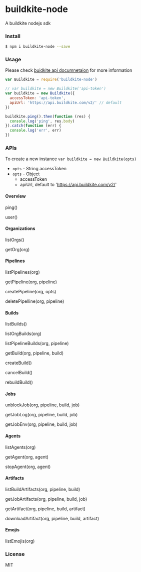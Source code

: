 # buildkite-node
A buildkite nodejs sdk

### Install

```sh
$ npm i buildkite-node --save
```

### Usage

Please check [buidkite api documnetaion](https://buildkite.com/docs/api) for more information

```JavaScript
var Buildkite = require('buildkite-node')

// var buildkite = new Buildkite('api-token')
var buildkite = new Buildkite({
  accessToken: 'api-token',
  apiUrl: 'https://api.buildkite.com/v2/' // default
})

buildkite.ping().then(function (res) {
  console.log('ping', res.body)
}).catch(function (err) {
  console.log('err', err)
})
```

### APIs

To create a new instance `var buildkite = new Buildkite(opts)`

* `opts` - String accessToken
* `opts` - Object
  - accessToken
  - apiUrl, default to 'https://api.buildkite.com/v2/'

#### Overview

ping()

user()

#### Organizations

listOrgs()

getOrg(org)

#### Pipelines

listPipelines(org)

getPipeline(org, pipeline)

createPipeline(org, opts)

deletePipelline(org, pipeline)

#### Builds

listBuilds()

listOrgBuilds(org)

listPipelineBuilds(org, pipeline)

getBuild(org, pipeline, build)

createBuild()

cancelBuild()

rebuildBuild()

#### Jobs

unblockJob(org, pipeline, build, job)

getJobLog(org, pipeline, build, job)

getJobEnv(org, pipeline, build, job)

#### Agents

listAgents(org)

getAgent(org, agent)

stopAgent(org, agent)

#### Artifacts

listBuildArtifacts(org, pipeline, build)

getJobArtifacts(org, pipeline, build, job)

getArtifact(org, pipeline, build, artifact)

downloadArtifact(org, pipeline, build, artifact)

#### Emojis

listEmojis(org)

### License
MIT
